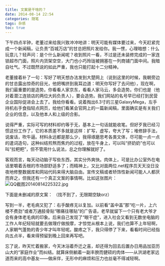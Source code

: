 ```yaml
---
title: 文案是干啥的？
date: 2014-08-14 22:54
categories: 随笔
tags: 杂感
toc: true
---
```

下午四点半钟，老董过来给我兴致冲冲地讲：明天可能有媒体要过来，今天赶紧完成一个新闻稿，让负责“百城万店”的甘总把照片发给你。我一愣，心理暗想：什么玩意儿？轻声问：是个什么新闻呢？收到照片一看，不过是还未装修完成的一家连锁超市门面，照片内货架空空，大门也小巧玲珑被拥塞在一列商铺门面中间。我暗自吐气。不过既然说的如此严重，我也只能打起十二分精神。

老董接着补了一句：写好了明天想办法发到大楚网上（说到这里的时候，我朝旁边的甘总露出惊奇的目光，他把嘴挤到我耳边道：明天你写好了去问他），现在啊，我们最重要的是造势。你看看人家京东，看看人家马云，多会造势。你们也是（他对着潜江连锁店的两位大妈负责人），要会造势。我们网站的名号早已经打到民营企业国际促进会上去了。我给你看看。说着掏出6.3寸的三星GalaxyMega，左手持机右手食指轻点网页，给他们看某会官网上的一篇新闻稿，里面确实是有关我们企业的信息，以及他本人和上级的合影。

说得严重，实际可写的材料却约等于无，基本上一句话就能收笔。但好歹我已经习惯这份工作了，它的本质差不多就是这样：扩写，虚写，夸大了写；堆修辞手法，说废话，吹牛逼。材料永远都是那么少，我得琢磨思考各类文体，尽可能一点一点的遣词造句，这种纠结煎熬而焦灼的过程，放在牛身上，可以叫“挤奶奶”也可以叫“拉粑粑”，但不管用什么说法，总之你理解就好了。

客观而言，每天动动脑子写些东西，其实分外爽快。肉体上，可是比办公室外在电话里嚼着舌根的市场部舒适多了；而精神上，又比对面两位.net程序员天天没日没夜地修整数据库和网站代码来得大脑自由。宣传文稿或者矫饰性新闻可能人人都厌而弃之，但我还有一个真正文案的事情啊。比如这张图片：
![QQ截图20140814225322.jpg](http://upload-images.jianshu.io/upload_images/29336-d43811f4664d357d.jpg)

下面是未删减的原文案：
（找不到了，无限期空缺orz）

写到一半，老毛病又犯了：右手酸疼无以复加。以前看“盖中盖”那“吃一片，上六楼不费劲”或者万通胫骨贴“哪痛往哪贴”的广告语，老早就留下一个只有老大爷才会有身体老毛病的印象。后来自己发现了“眼干症”，进入社会又看到无数坐电脑的工作人年纪轻轻就要去做理疗做按摩，才惊觉从根本上说，我们也算不上年轻啊，人家朝气蓬勃的青少年才叫年轻呢。酸疼之下，我只得停了下来，看看时间已经指向五点半，看来得预留到晚上回来再写吧。

忘了说，昨天忙着搬家，今天沐浴着乔迁之喜，却还得为回去后置办日用品加亚历山大的“家庭作业”而纠结。就算床侧躺着一副丰腴而健硕的肉体——从洪湖老家远道而来的高中基友——做床伴，无形中的麻烦和压力也丝毫不得减轻啊。


